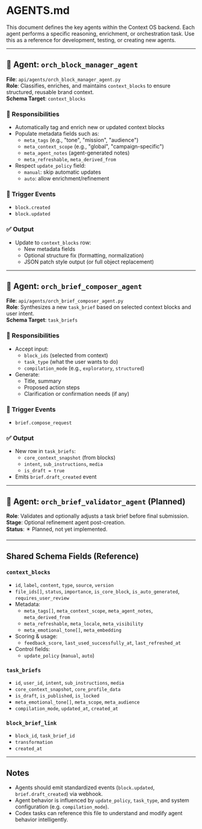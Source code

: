 # AGENTS.md

This document defines the key agents within the Context OS backend. Each agent performs a specific reasoning, enrichment, or orchestration task. Use this as a reference for development, testing, or creating new agents.

---

## 🧠 Agent: `orch_block_manager_agent`

**File**: `api/agents/orch_block_manager_agent.py`  
**Role**: Classifies, enriches, and maintains `context_blocks` to ensure structured, reusable brand context.  
**Schema Target**: `context_blocks`

### 🧩 Responsibilities

- Automatically tag and enrich new or updated context blocks
- Populate metadata fields such as:
  - `meta_tags` (e.g., "tone", "mission", "audience")
  - `meta_context_scope` (e.g., "global", "campaign-specific")
  - `meta_agent_notes` (agent-generated notes)
  - `meta_refreshable`, `meta_derived_from`
- Respect `update_policy` field:
  - `manual`: skip automatic updates
  - `auto`: allow enrichment/refinement

### 🔄 Trigger Events

- `block.created`
- `block.updated`

### ✅ Output

- Update to `context_blocks` row:
  - New metadata fields
  - Optional structure fix (formatting, normalization)
  - JSON patch style output (or full object replacement)

---

## 🧾 Agent: `orch_brief_composer_agent`

**File**: `api/agents/orch_brief_composer_agent.py`  
**Role**: Synthesizes a new `task_brief` based on selected context blocks and user intent.  
**Schema Target**: `task_briefs`

### 🧩 Responsibilities

- Accept input:
  - `block_ids` (selected from context)
  - `task_type` (what the user wants to do)
  - `compilation_mode` (e.g., `exploratory`, `structured`)
- Generate:
  - Title, summary
  - Proposed action steps
  - Clarification or confirmation needs (if any)

### 🔄 Trigger Events

- `brief.compose_request`

### ✅ Output

- New row in `task_briefs`:
  - `core_context_snapshot` (from blocks)
  - `intent`, `sub_instructions`, `media`
  - `is_draft = true`
- Emits `brief.draft_created` event

---

## 🧪 Agent: `orch_brief_validator_agent` (Planned)

**Role**: Validates and optionally adjusts a task brief before final submission.  
**Stage**: Optional refinement agent post-creation.  
**Status**: ✴️ Planned, not yet implemented.

---

## Shared Schema Fields (Reference)

### `context_blocks`
- `id`, `label`, `content`, `type`, `source`, `version`
- `file_ids[]`, `status`, `importance`, `is_core_block`, `is_auto_generated`, `requires_user_review`
- Metadata:
  - `meta_tags[]`, `meta_context_scope`, `meta_agent_notes`, `meta_derived_from`
  - `meta_refreshable`, `meta_locale`, `meta_visibility`
  - `meta_emotional_tone[]`, `meta_embedding`
- Scoring & usage:
  - `feedback_score`, `last_used_successfully_at`, `last_refreshed_at`
- Control fields:
  - `update_policy` (`manual`, `auto`)

### `task_briefs`
- `id`, `user_id`, `intent`, `sub_instructions`, `media`
- `core_context_snapshot`, `core_profile_data`
- `is_draft`, `is_published`, `is_locked`
- `meta_emotional_tone[]`, `meta_scope`, `meta_audience`
- `compilation_mode`, `updated_at`, `created_at`

### `block_brief_link`
- `block_id`, `task_brief_id`
- `transformation`
- `created_at`

---

## Notes

- Agents should emit standardized events (`block.updated`, `brief.draft_created`) via webhook.
- Agent behavior is influenced by `update_policy`, `task_type`, and system configuration (e.g. `compilation_mode`).
- Codex tasks can reference this file to understand and modify agent behavior intelligently.
